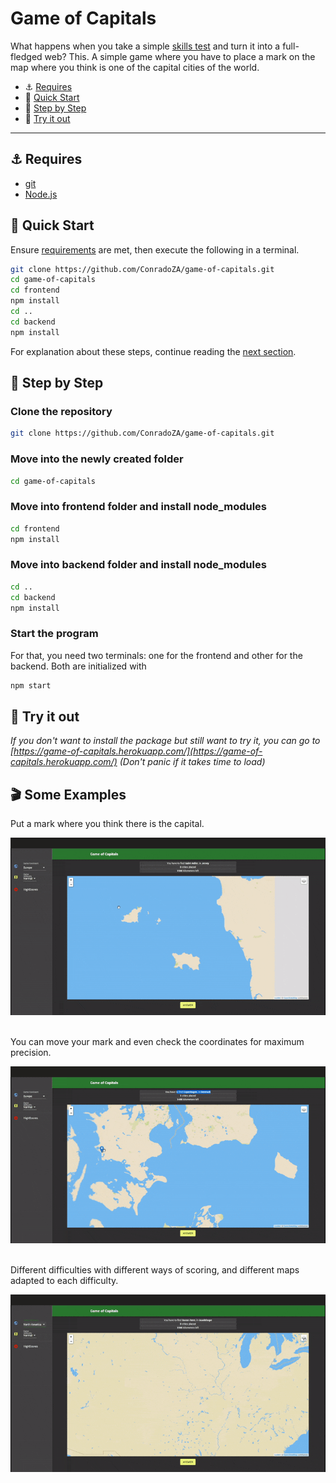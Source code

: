 # Game of Capitals

What happens when you take a simple [skills test](https://github.com/ConradoZA/United-Cuisines-Test) and turn it into a full-fledged web?
This.
A simple game where you have to place a mark on the map where you think is one of the capital cities of the world.

- ⚓ [Requires](#user-content-requires)
- 🏁 [Quick Start](#user-content-quick-start)
- 🚥 [Step by Step](#user-content-step-by-step)
- 🚀 [Try it out](#user-content-try-it-out)

---

## ⚓ Requires

- [git](https://git-scm.com/book/en/v2/Getting-Started-Installing-Git)
- [Node.js](https://nodejs.org)

## 🏁 Quick Start

Ensure [requirements](#user-content-requires) are met, then execute the following in a terminal.

```bash
git clone https://github.com/ConradoZA/game-of-capitals.git
cd game-of-capitals
cd frontend
npm install
cd ..
cd backend
npm install

```

For explanation about these steps, continue reading the [next section](#user-content-step-by-step).

## 🚥 Step by Step

### Clone the repository

```bash
git clone https://github.com/ConradoZA/game-of-capitals.git
```

### Move into the newly created folder

```bash
cd game-of-capitals
```

### Move into frontend folder and install node_modules

```bash
cd frontend
npm install
```

### Move into backend folder and install node_modules

```bash
cd ..
cd backend
npm install
```

### Start the program

For that, you need two terminals: one for the frontend and other for the backend.
Both are initialized with

```bash
npm start
```

## 🚀 Try it out

_If you don't want to install the package but still want to try it, you can go to [https://game-of-capitals.herokuapp.com/](https://game-of-capitals.herokuapp.com/)_
_(Don't panic if it takes time to load)_

## 🎬 Some Examples


Put a mark where you think there is the capital.
<p align="center"><img src="https://github.com/ConradoZA/Readme-assets/blob/master/allocate-compressed.gif"></p>
<br />
You can move your mark and even check the coordinates for maximum precision.
<p align="center"><img src="https://github.com/ConradoZA/Readme-assets/blob/master/marker-compressed.gif"></p>
<br />
Different difficulties with different ways of scoring, and different maps adapted to each difficulty.
<p align="center"><img src="https://github.com/ConradoZA/Readme-assets/blob/master/difficulties-compressed.gif"></p>
<br />
